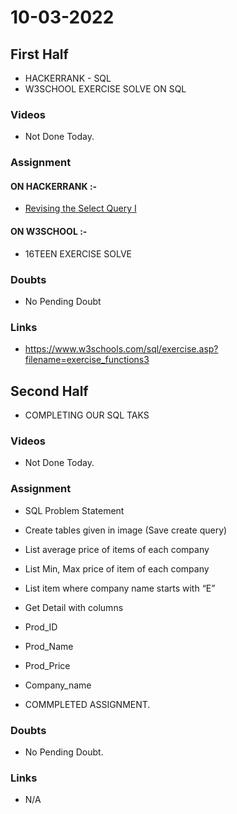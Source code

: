 # 10-03-2022

## First Half

- HACKERRANK - SQL
- W3SCHOOL EXERCISE SOLVE ON SQL 

### Videos

- Not Done Today. 


### Assignment


#### ON HACKERRANK :-

- [Revising the Select Query I](https://www.hackerrank.com/challenges/revising-the-select-query/problem?isFullScreen=true)

#### ON W3SCHOOL :-

- 16TEEN EXERCISE SOLVE

### Doubts

- No Pending Doubt

### Links

- https://www.w3schools.com/sql/exercise.asp?filename=exercise_functions3

## Second Half

- COMPLETING OUR SQL TAKS

### Videos

- Not Done Today.

### Assignment 

- SQL Problem Statement
- Create tables given in image (Save create query)
- List average price of items of each company
- List Min, Max price of item of each company
- List item where company name starts with “E”
- Get Detail with columns
- Prod_ID
- Prod_Name
- Prod_Price
- Company_name

- COMMPLETED ASSIGNMENT.

### Doubts

- No Pending Doubt.

### Links

- N/A